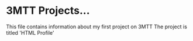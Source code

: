 # 3MTT Projects...
This file contains information about my first project on 3MTT
The project is titled 'HTML Profile'


